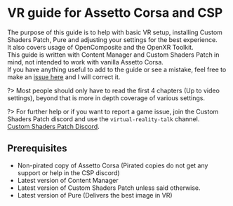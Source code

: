 # VR guide for Assetto Corsa and CSP

The purpose of this guide is to help with basic VR setup, installing Custom Shaders Patch, Pure and adjusting your settings for the best experience.  
It also covers usage of OpenComposite and the OpenXR Toolkit.  
This guide is written with Content Manager and Custom Shaders Patch in mind, not intended to work with vanilla Assetto Corsa.  
If you have anything useful to add to the guide or see a mistake, feel free to make an [issue here](https://github.com/Raptyyy/vr-guide/issues) and I will correct it.  

?> Most people should only have to read the first 4 chapters (Up to video settings), beyond that is more in depth coverage of various settings.

?> For further help or if you want to report a game issue, join the Custom Shaders Patch discord and use the `virtual-reality-talk` channel. <br> [Custom Shaders Patch Discord](https://discord.gg/zN4XtmZ4Jf).

## Prerequisites
- Non-pirated copy of Assetto Corsa (Pirated copies do not get any support or help in the CSP discord)
- Latest version of Content Manager  
- Latest version of Custom Shaders Patch unless said otherwise.  
- Latest version of Pure (Delivers the best image in VR)  
